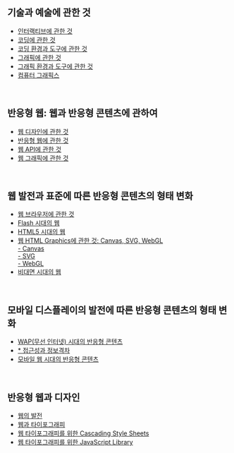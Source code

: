 <h2>기술과 예술에 관한 것</h2>
<ul>
 <li><a href = "./script/interactive.md">인터랙티브에 관한 것</a></li>
 <li><a href = "./script/coding.md">코딩에 관한 것</a></li>
 <li><a href = "./script/env-and-tool-for-coding.md">코딩 환경과 도구에 관한 것</a></li>
 <li><a href = "./script/graphics.md">그래픽에 관한 것</a></dt>
 <li><a href = "./script/env-and-tool-for-graphics.md">그래픽 환경과 도구에 관한 것</a></li>
 <li><a href = "./script/computer-graphics.md">컴퓨터 그래픽스</a></li>
</ul> 
 <br>
 <h2>반응형 웹: 웹과 반응형 콘텐츠에 관하여</h2>
<ul>
 <li><a href = "./script/web-des.md">웹 디자인에 관한 것</a></li>
 <li><a href = "./script/responsive-web.md">반응형 웹에 관한 것</a></li>
 <li><a href = "./script/web-api.md">웹 API에 관한 것</a></li>
 <li><a href = "./script/web-graphic.md">웹 그래픽에 관한 것</a></li>
</ul> 
 <br>
 <h2>웹 발전과 표준에 따른 반응형 콘텐츠의 형태 변화</h2>
 <ul>
  <li><a href = "./script/web-browser.md">웹 브라우저에 관한 것</a></li>
 <li><a href = "./script/adobe-flash.md">Flash 시대의 웹</a></li>
 <li><a href = "./script/html5.md">HTML5 시대의 웹</a></li>
 <li><a href = "./script/html-graphics.md">웹 HTML Graphics에 관한 것: Canvas, SVG, WebGL</a></li>
 <dt> <a href = "./script/html-graphics.md">- Canvas</a></dt>
 <dt> <a href = "./script/html-graphics.md">- SVG</a></dt>
 <dt> <a href = "./script/html-graphics.md">- WebGL</a></dt>
 <li><a href = "./script/covid-and-web.md">비대면 시대의 웹</a></li>
 </ul>
 <br>
 <h2>모바일 디스플레이의 발전에 따른 반응형 콘텐츠의 형태 변화</h2>
 <ul>
 <li><a href = "./script/wap.md">WAP(무선 인터넷) 시대의 반응형 콘텐츠</a></li>
 <li><a href = "./script/digital-divide.md">* 접근성과 정보격차</a></li>
 <li><a href = "./script/mobile-web.md">모바일 웹 시대의 반응형 콘텐츠</a></li>
 </ul>
 <br>
 <h2>반응형 웹과 디자인</h2>
 <ul>
 <li><a href = "./script/web-history.md">웹의 발전</a></li>
 <li><a href = "./script/typography-and-web.md">웹과 타이포그래피</a></li>
 <li><a href = "./script/typography-css.md">웹 타이포그래피를 위한 Cascading Style Sheets</a></li>
 <li><a href = "./script/typography-js-library.md">웹 타이포그래피를 위한 JavaScript Library</a></li>
 </ul>
 <br>
